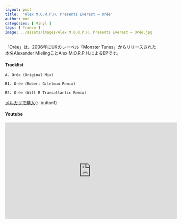 ```yaml
---
layout: post
title:  "Alex M.O.R.P.H. Presents Everest – Orée"
author: mmr
categories: [ Vinyl ]
tags: [ Trance ]
image: ../assets/images/Alex M.O.R.P.H. Presents Everest – Orée.jpg
---
```


「Orée」は、2006年にUKのレーベル「Monster Tunes」からリリースされた本名Alexander MielingことAlex M.O.R.P.H.によるEPです。

#### Tracklist
```md
A. Orée (Original Mix)

B1. Orée (Robert Gitelman Remix)

B2. Orée (Will B Transatlantic Remix)
```

[メルカリで購入](https://jp.mercari.com/item/m77924828618?afid=6142608987){: .button1}

#### Youtube
<iframe width="560" height="315" src="https://www.youtube.com/embed/gDxfAyQgf1A?si=fy7s2fJ08wfO5l0j" title="YouTube video player" frameborder="0" allow="accelerometer; autoplay; clipboard-write; encrypted-media; gyroscope; picture-in-picture; web-share" referrerpolicy="strict-origin-when-cross-origin" allowfullscreen></iframe>